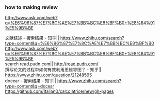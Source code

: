 ### how to making review  

http://www.ask.com/web?q=%E6%96%87%E7%8C%AE%E7%BB%BC%E8%BF%B0+%E8%84%91%E5%9B%BE   
 
文献综述 - 搜索结果 - 知乎|| https://www.zhihu.com/search?type=content&q=%E6%96%87%E7%8C%AE%E7%BB%BC%E8%BF%B0   
 http://www.ask.com/web?q=%E6%96%87%E7%8C%AE%E7%BB%BC%E8%BF%B0+%E8%84%91%E5%9B%BE   
search read.pudn.com|| http://read.pudn.com/   
 撰写论文的过程中如何有效利用思维导图？ - 知乎|| https://www.zhihu.com/question/21248595   
 docear - 搜索结果 - 知乎|| https://www.zhihu.com/search?type=content&q=docear   
https://github.com/Italian0/calcolatrice/new/gh-pages   
 
